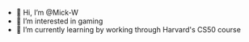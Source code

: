 - 👋 Hi, I’m @Mick-W
- 👀 I’m interested in gaming
- 🌱 I’m currently learning by working through Harvard's CS50 course

<!---
Mick-W/Mick-W is a ✨ special ✨ repository because its `README.md` (this file) appears on your GitHub profile.
You can click the Preview link to take a look at your changes.
--->
